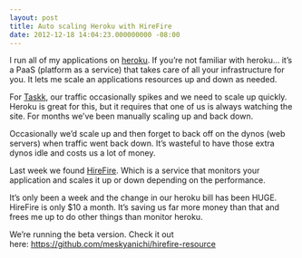 ```yaml
---
layout: post
title: Auto scaling Heroku with HireFire
date: 2012-12-18 14:04:23.000000000 -08:00
---
```

<p>I run all of my applications on <a href="http://heroku.com">heroku</a>. If you&#8217;re not familiar with heroku&#8230; it&#8217;s a PaaS (platform as a service) that takes care of all your infrastructure for you. It lets me scale an applications resources up and down as needed.</p>
<p>For <a href="http://taskk.it">Taskk</a>, our traffic occasionally spikes and we need to scale up quickly. Heroku is great for this, but it requires that one of us is always watching the site. For months we&#8217;ve been manually scaling up and back down.</p>
<p>Occasionally we&#8217;d scale up and then forget to back off on the dynos (web servers) when traffic went back down. It&#8217;s wasteful to have those extra dynos idle and costs us a lot of money.</p>
<p>Last week we found <a href="http://hirefireapp.com/">HireFire</a>. Which is a service that monitors your application and scales it up or down depending on the performance.</p>
<p>It&#8217;s only been a week and the change in our heroku bill has been HUGE. HireFire is only $10 a month. It&#8217;s saving us far more money than that and frees me up to do other things than monitor heroku.</p>
<p>We&#8217;re running the beta version. Check it out here: <a href="https://github.com/meskyanichi/hirefire-resource"><a href="https://github.com/meskyanichi/hirefire-resource">https://github.com/meskyanichi/hirefire-resource</a></a></p>
